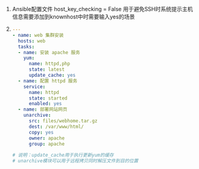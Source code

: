 1. Ansible配置文件 host_key_checking       = False 用于避免SSH时系统提示主机信息需要添加到knownhost中时需要输入yes的场景

2. ```yaml
   ---
   - name: web 集群安装
     hosts: web
     tasks:
     - name: 安装 apache 服务
       yum:
         name: httpd,php
         state: latest
         update_cache: yes
     - name: 配置 httpd 服务
       service:
         name: httpd
         state: started
         enabled: yes
     - name: 部署网站网页
       unarchive:
         src: files/webhome.tar.gz
         dest: /var/www/html/
         copy: yes
         owner: apache
         group: apache
      
   # 说明：update_cache用于执行更新yum的缓存
   # unarchive模块可以用于远程拷贝同时解压文件到目的位置
   ```

   

